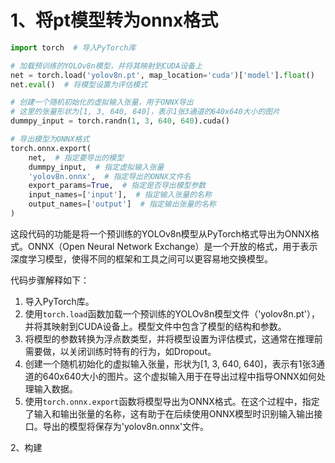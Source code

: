 # 1、将pt模型转为onnx格式

```python
import torch  # 导入PyTorch库

# 加载预训练的YOLOv8n模型，并将其映射到CUDA设备上
net = torch.load('yolov8n.pt', map_location='cuda')['model'].float()
net.eval()  # 将模型设置为评估模式

# 创建一个随机初始化的虚拟输入张量，用于ONNX导出
# 这里的张量形状为[1, 3, 640, 640]，表示1张3通道的640x640大小的图片
dummpy_input = torch.randn(1, 3, 640, 640).cuda()

# 导出模型为ONNX格式
torch.onnx.export(
    net,  # 指定要导出的模型
    dummpy_input,  # 指定虚拟输入张量
    'yolov8n.onnx',  # 指定导出的ONNX文件名
    export_params=True,  # 指定是否导出模型参数
    input_names=['input'],  # 指定输入张量的名称
    output_names=['output']  # 指定输出张量的名称
)
```

这段代码的功能是将一个预训练的YOLOv8n模型从PyTorch格式导出为ONNX格式。ONNX（Open Neural Network Exchange）是一个开放的格式，用于表示深度学习模型，使得不同的框架和工具之间可以更容易地交换模型。

代码步骤解释如下：

1. 导入PyTorch库。
2. 使用`torch.load`函数加载一个预训练的YOLOv8n模型文件（'yolov8n.pt'），并将其映射到CUDA设备上。模型文件中包含了模型的结构和参数。
3. 将模型的参数转换为浮点数类型，并将模型设置为评估模式，这通常在推理前需要做，以关闭训练时特有的行为，如Dropout。
4. 创建一个随机初始化的虚拟输入张量，形状为[1, 3, 640, 640]，表示有1张3通道的640x640大小的图片。这个虚拟输入用于在导出过程中指导ONNX如何处理输入数据。
5. 使用`torch.onnx.export`函数将模型导出为ONNX格式。在这个过程中，指定了输入和输出张量的名称，这有助于在后续使用ONNX模型时识别输入输出接口。导出的模型将保存为'yolov8n.onnx'文件。

2、构建